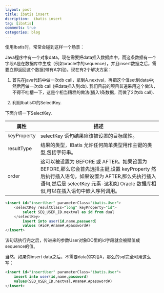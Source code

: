 ```yaml
---
layout: post
title: ibatis insert 
dscription:  ibatis insert 
tag: [ibatis]
comments: true
categories: blog
---
```


使用Ibatis时，常常会碰到这样一个场景：

Java程序中有一个对象data，现在需要把data插入数据库中，而这条数据有一个字段A是在数据库中生成（例如oracle中的sequence），并且insert数据之后，需要立即返回这个数据(带有A字段)。现在有2个解决方案：

1. 首先在java代码中做一次db call，拿到A.nextval，再把这个值set到data中; 然后再做一次db call (把data插入到db).  我们目前的项目普遍采用这个做法，不得不吐槽一下，这是个相当糟糕的做法(插入1条数据，而做了2次db call).

2. 利用Ibatis中的SelectKey.

<!-- more -->

下面介绍一下SelectKey.


|属性     |描述      |
|---------|---------|
|keyProperty        |selectKey 语句结果应该被设置的目标属性。    |
|resultType        |结果的类型，IBatis 允许任何简单类型用作主键的类型,包括字符串。   |
|order        |这可以被设置为 BEFORE 或 AFTER。如果设置为 BEFORE,那么它会首先选择主键,设置 keyProperty 然后执行插入语句。如果设置为 AFTER,那么先执行插入语句,然后是 selectKey 元素-这和如 Oracle 数据库相似,可以在插入语句中嵌入序列调用。    |


```sql
<insert id="insertUser" parameterClass="ibatis.User"> 
    <selectKey resultClass="long" keyProperty="id"> 
        select SEQ_USER_ID.nextval as id from dual 
    </selectKey> 
        insert into user(id,name,password) 
        values (#id#,#name#,#password#) 
</insert> 
```

该句话执行完之后，传进来的参数User对象DO里的id字段就会被赋值成sequence的值。 

当然，如果你insert data之后，不需要data的字段A，那么的sql完全可用这么写：

```sql
<insert id="insertUser" parameterClass="ibatis.User"> 
    insert into user(id,name,password) 
    values(SEQ_USER_ID.nextval,#name#,#password#) 
</insert> 
```
